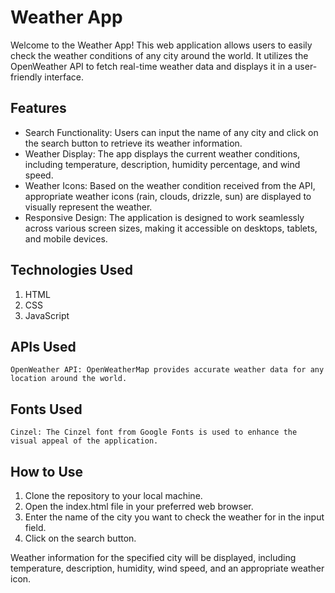 <h1>Weather App</h1>

<p>Welcome to the Weather App! This web application allows users to easily check the weather conditions of any city around the world. It utilizes the OpenWeather API to fetch real-time weather data and displays it in a user-friendly interface.</p>

<h2>Features</h2>
<ul>
 <li>Search Functionality: Users can input the name of any city and click on the search button to retrieve its weather information.</li>
<li> Weather Display: The app displays the current weather conditions, including temperature, description, humidity percentage, and wind speed.</li>
 <li>Weather Icons: Based on the weather condition received from the API, appropriate weather icons (rain, clouds, drizzle, sun) are displayed to visually represent the weather.</li>
 <li>Responsive Design: The application is designed to work seamlessly across various screen sizes, making it accessible on desktops, tablets, and mobile devices.</li>
</ul>

<h2>Technologies Used</h2>
<ol>
   <li> HTML </li>
   <li> CSS </li>
   <li> JavaScript</li>
   </ol>

<h2>APIs Used</h2>

    OpenWeather API: OpenWeatherMap provides accurate weather data for any location around the world.

<h2>Fonts Used</h2>

    Cinzel: The Cinzel font from Google Fonts is used to enhance the visual appeal of the application.

<h2>How to Use</h2>
<ol>
    <li>Clone the repository to your local machine.</li>
    <li>Open the index.html file in your preferred web browser.</li>
   <li> Enter the name of the city you want to check the weather for in the input field.</li>
    <li>Click on the search button.</li>
 </ol>
  <p>  Weather information for the specified city will be displayed, including temperature, description, humidity, wind speed, and an appropriate weather icon.</p>

